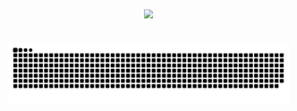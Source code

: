 

<h1 align="center">
    <img src="https://readme-typing-svg.herokuapp.com?font=Fira+Code&size=15&pause=1000&color=50FF00&random=false&duration=4000&center=true&vCenter=true&width=435&separator=%3C&lines=Hi+There!+👋,+I'm+@neo_m3tinez;"/>
</h1>

<div align="center">
  <br>
  <img alt="snake eating my contributions" src="https://raw.githubusercontent.com/salesp07/salesp07/output/github-contribution-grid-snake.svg" />
  
  <br/><br/><br/>
</div>
<!---
j10nelop/j10nelop is a ✨ special ✨ repository because its `README.md` (this file) appears on your GitHub profile.
You can click the Preview link to take a look at your changes.
--->
